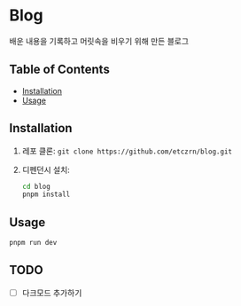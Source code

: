 # Blog

배운 내용을 기록하고 머릿속을 비우기 위해 만든 블로그

## Table of Contents

- [Installation](#installation)
- [Usage](#usage)

## Installation

1. 레포 클론:
   `git clone https://github.com/etczrn/blog.git`
2. 디펜던시 설치:

   ```sh
   cd blog
   pnpm install
   ```

## Usage

```sh
pnpm run dev
```

## TODO

- [ ] 다크모드 추가하기
